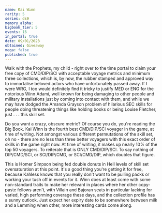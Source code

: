 ```yaml
---
name: Kai Winn
rarity: 5
series: ds9
memory_alpha:
bigbook_tier: 5
events: 15
in_portal: true
date: 09/01/2023
obtained: Giveaway
mega: false
published: true
---
```


Walk with the Prophets, my child - right over to the time portal to claim your free copy of CMD/DIP/SCI with acceptable voyage metrics and minimum three collections, which is, by now, the rubber stamped and approved way to immortalise beloved actors who have unfortunately passed away. If I were WRG, I too would definitely find it tricky to justify MED or ENG for the notorious Winn Adami, well known for being damaging to other people and military installations just by coming into contact with them, and while we may have dodged the Amanda Grayson problem of hilarious SEC skills for people doing threatening things like holding books or being Louise Fletcher, just . . . this skill set. 

Do you want a crazy, obscure metric? Of course you do, you're reading the Big Book. Kai Winn is the fourth best CMD/DIP/SCI voyager in the game, at time of writing. Not amongst various different permutations of the skill set, oh no - there are no less than three better voyagers with this exact order of skills in the game right now. At time of writing, it makes up nearly 10% of the top 50 voyagers. To reiterate that is ONLY CMD/DIP/SCI. To say nothing of DIP/CMD/SCI, or SCI/DIP/CMD, or SCI/CMD/DIP, which doubles that figure.

This is Homer Simpson being fed double donuts in Hell levels of skill set oversaturation at this point. It's a good thing you're getting it for free, because Kahless knows that you really don't want to be pulling packs or working your tush off in events for it. Winn does at least come with some non-standard traits to make her relevant in places where her other copy-paste fellows aren't, with Villain and Bajoran seats in particular lacking for varied, high performing coverage these days, and the collection profile has a sunny outlook. Just expect her expiry date to be somewhere between milk and a Lemming when other, more interesting cards come along.
